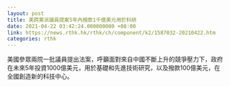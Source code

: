```yaml
---
layout: post
title: 美跨黨派議員提案5年內撥款1千億美元用於科研
date: 2021-04-22 03:42:24.000000000 +08:00
link: https://news.rthk.hk/rthk/ch/component/k2/1587032-20210422.htm
categories: rthk
---
```


美國參眾兩院一批議員提出法案，呼籲面對來自中國不斷上升的競爭壓力下，政府在未來5年投資1000億美元，用於基礎和先進技術研究，以及撥款100億美元，在全國創造新的科技中心。
